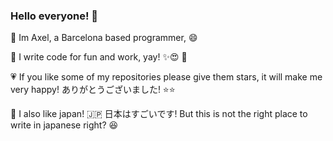 ### Hello everyone! 👋

:round_pushpin: Im Axel, a Barcelona based programmer, :smile:

:floppy_disk: I write code for fun and work, yay! ✨:heart_eyes:    :bug:

:heartpulse: If you like some of my repositories please give them stars, it will make me very happy! ありがとうございました! :star::star:

:tokyo_tower: I also like japan! :jp: 日本はすごいです! But this is not the right place to write in japanese right? :laughing:
